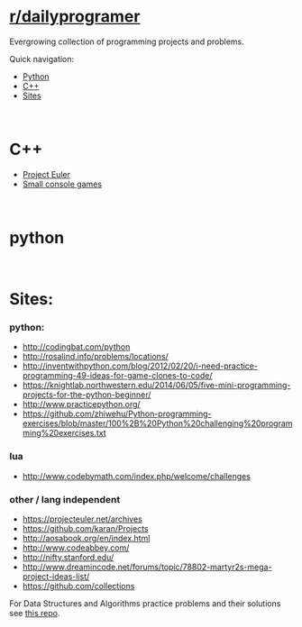 # [r/dailyprogramer](https://www.reddit.com/r/dailyprogrammer)

Evergrowing collection of programming projects and problems. 

Quick navigation:
- [Python](#python)
- [C++](#c++)
- [Sites](#sites)
<!-- [Lua](#lua)
- [Clojure](#Clojure)
- [Java](#Java)
- [C#](#C)
- [haskel](#Haskel)
- [php](#PHP)
- [javascript](#Javascript) 
sort me: by '# lang' -> ' - proj name -> technology'
-->

<br>

# C++
- [Project Euler](https://github.com/frainfreeze/DailyProgrammer/tree/master/cpp/ProjectEuler)
- [Small console games](https://github.com/frainfreeze/DailyProgrammer/tree/master/cpp/games)

<br>

# python

<!-- # Lua
# Clojure
# Java
# C#
# haskel
# php
# javascript -->

<br>

# Sites: 
### python:
- http://codingbat.com/python
- http://rosalind.info/problems/locations/
- http://inventwithpython.com/blog/2012/02/20/i-need-practice-programming-49-ideas-for-game-clones-to-code/
- https://knightlab.northwestern.edu/2014/06/05/five-mini-programming-projects-for-the-python-beginner/
- http://www.practicepython.org/
- https://github.com/zhiwehu/Python-programming-exercises/blob/master/100%2B%20Python%20challenging%20programming%20exercises.txt

### lua
- http://www.codebymath.com/index.php/welcome/challenges

### other / lang independent
- https://projecteuler.net/archives
- https://github.com/karan/Projects
- http://aosabook.org/en/index.html
- http://www.codeabbey.com/
- http://nifty.stanford.edu/
- http://www.dreamincode.net/forums/topic/78802-martyr2s-mega-project-ideas-list/
- https://github.com/collections

For Data Structures and Algorithms practice problems and their solutions see [this repo](https://github.com/frainfreeze/DSA-pps).
